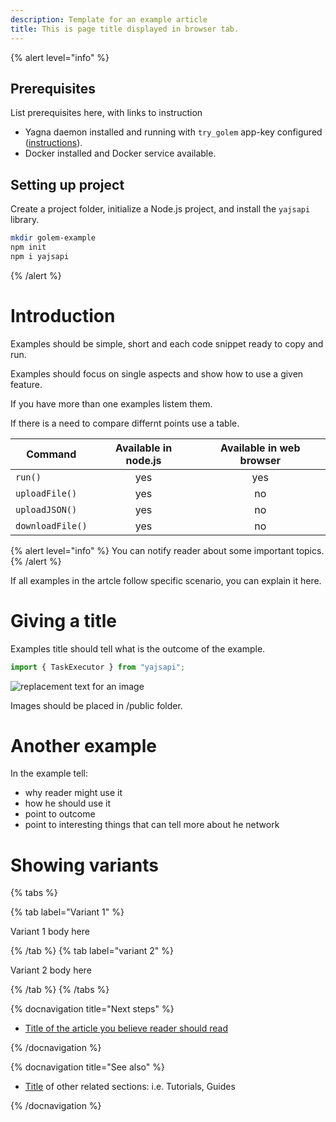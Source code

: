 ```yaml
---
description: Template for an example article
title: This is page title displayed in browser tab.
---
```


{% alert level="info" %}

## Prerequisites 

List prerequisites here, with links to instruction 
- Yagna daemon installed and running with `try_golem` app-key configured ([instructions](/docs/creators/javascript/examples/tools/yagna-installation-for-requestors)).
- Docker installed and Docker service available.

## Setting up project

Create a project folder, initialize a Node.js project, and install the `yajsapi` library.

```bash
mkdir golem-example
npm init
npm i yajsapi
```
{% /alert %}

# Introduction

Examples should be simple, short and each code snippet ready to copy and run.

Examples should focus on single aspects and show how to use a given feature. 

If you have more than one examples listem them.

If there is a need to compare differnt points use a table.


| Command     | Available in node.js| Available in web browser |
| ----------- | :------------------:|:------------------------:| 
| `run()` | yes | yes|
| `uploadFile()` | yes | no |
| `uploadJSON()` | yes | no |
| `downloadFile()` | yes | no |

{% alert level="info" %}
You can notify reader about some important topics. 
{% /alert %}

If all examples in the artcle follow specific scenario, you can explain it here.

# Giving a title

Examples title should tell what is the outcome of the example.

```js
import { TaskExecutor } from "yajsapi";

```

![replacement text for an image](/github-icon.png)



Images should be placed in /public folder.


# Another example

In the example tell:
- why reader might use it
- how he should use it
- point to outcome
- point to interesting things that can tell more about he network 


# Showing variants

{% tabs %}

{% tab label="Variant 1" %}

Variant 1 body here

{% /tab %}
{% tab label="variant 2" %}

Variant 2 body here

{% /tab %}
{% /tabs %}

{% docnavigation title="Next steps" %}

- [Title of the article you believe reader should read](#another-example)

{% /docnavigation %}

{% docnavigation title="See also" %}

- [Title](https://github.com) of other related sections: i.e. Tutorials, Guides 

{% /docnavigation %}